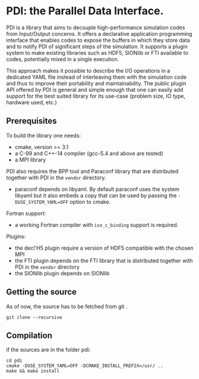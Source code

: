 # PDI: the Parallel Data Interface.

PDI is a library that aims to decouple high-performance simulation codes from Input/Output concerns.
It offers a declarative application programming interface that enables codes to expose the buffers in which they store data and to notify PDI of significant steps of the simulation.
It supports a plugin system to make existing libraries such as HDF5, SIONlib or FTI available to codes, potentially mixed in a single execution.

This approach makes it possible to describe the I/O operations in a dedicated YAML file instead of interleaving them with the simulation code and thus to improve their portability and maintainability.
The public plugin API offered by PDI is general and simple enough that one can easily add support for the best suited library for its use-case (problem size, IO type, hardware used, etc.)


## Prerequisites

To build the library one needs:
  * cmake, version >= 3.1
  * a C-99 and C++-14 compiler (gcc-5.4 and above are tested)
  * a MPI library

PDI also requires the BPP tool and Paraconf library that are distributed together with PDI in the `vendor` directory.
  * paraconf depends on libyaml. By default paraconf uses the system libyaml but it also embeds a copy that can be used by passing the `-DUSE_SYSTEM_YAML=OFF` option to cmake.

Fortran support:
  * a working Fortran compiler with `iso_c_binding` support is required.

Plugins:
  * the decl'H5 plugin require a version of HDF5 compatible with the chosen MPI
  * the FTI plugin depends on the FTI library that is distributed together with PDI in the `vendor` directory
  * the SIONlib plugin depends on SIONlib

## Getting the source

As of now, the source has to be fetched from git .

```
git clone --recursive 
```

## Compilation

if the sources are in the folder pdi:

```
cd pdi
cmake -DUSE_SYSTEM_YAML=OFF -DCMAKE_INSTALL_PREFIX=/usr/ .. 
make && make install
```
